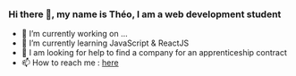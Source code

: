 ### Hi there 👋, my name is Théo, I am a web development student




- 🔭 I’m currently working on ...
- 🌱 I’m currently learning JavaScript & ReactJS
- 🤔 I am looking for help to find a company for an apprenticeship contract
- 📫 How to reach me : <a href="mailto:bourdeltheo@gmail.com">here</A>


